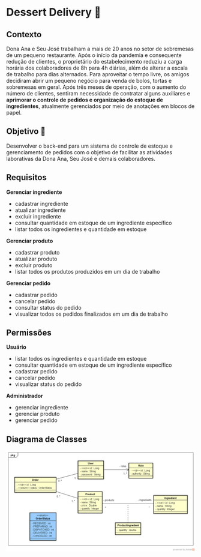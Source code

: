 # Dessert Delivery 🍩

## Contexto

Dona Ana e Seu José trabalham a mais de 20 anos no setor de sobremesas de um pequeno restaurante. Após o início da pandemia e consequente redução de clientes, o proprietário do estabelecimento reduziu a carga horária dos colaboradores de 8h para 4h diárias, além de alterar a escala de trabalho para dias alternados.
Para aproveitar o tempo livre, os amigos decidiram abrir um pequeno negócio para venda de bolos, tortas e sobremesas em geral. Após três meses de operação, com o aumento do número de clientes, sentiram necessidade de contratar alguns auxiliares e **aprimorar o controle de pedidos e organização do estoque de ingredientes**, atualmente gerenciados por meio de anotações em blocos de papel.

## Objetivo 🎯

Desenvolver o back-end para um sistema de controle de estoque e gerenciamento de pedidos com o objetivo de facilitar as atividades laborativas da Dona Ana, Seu José e demais colaboradores.

## Requisitos

**Gerenciar ingrediente**
* cadastrar ingrediente
* atualizar ingrediente
* excluir ingrediente
* consultar quantidade em estoque de um ingrediente específico
* listar todos os ingredientes e quantidade em estoque

**Gerenciar produto**
* cadastrar produto
* atualizar produto
* excluir produto
* listar todos os produtos produzidos em um dia de trabalho

**Gerenciar pedido**
* cadastrar pedido
* cancelar pedido
* consultar status do pedido
* visualizar todos os pedidos finalizados em um dia de trabalho

## Permissões

**Usuário**
* listar todos os ingredientes e quantidade em estoque
* consultar quantidade em estoque de um ingrediente específico
* cadastrar pedido
* cancelar pedido
* visualizar status do pedido

**Administrador**
* gerenciar ingrediente
* gerenciar produto
* gerenciar pedido

## Diagrama de Classes
![](https://github.com/dmrsilva/dessert-delivery/blob/627e461add66236b4625bf37951050ad8fb17e48/class-diagram.png)
